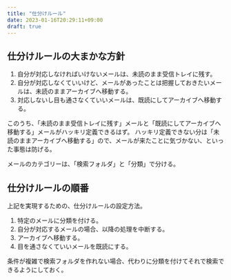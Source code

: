 ```yaml
---
title: "仕分けルール"
date: 2023-01-16T20:29:11+09:00
draft: true
---
```


## 仕分けルールの大まかな方針

1. 自分が対応しなければいけないメールは、未読のまま受信トレイに残す。
1. 自分が対応しなくていいけど、メールがあったことは把握しておきたいメールは、未読のままアーカイブへ移動する。
1. 対応しないし目も通さなくていいメールは、既読にしてアーカイブへ移動する。

このうち、「未読のまま受信トレイに残す」メールと「既読にしてアーカイブへ移動する」メールがハッキリ定義できるはず。
ハッキリ定義できない分は「未読のままアーカイブへ移動する」ので、メールが来たことに気づかない、といった事態は防げる。

メールのカテゴリーは、「検索フォルダ」と「分類」で分ける。


## 仕分けルールの順番
上記を実現するための、仕分けルールの設定方法。

1. 特定のメールに分類を付ける。
1. 自分が対応するメールの場合、以降の処理を中断する。
1. アーカイブへ移動する。
1. 目を通さなくていいメールを既読にする。

条件が複雑で検索フォルダを作れない場合、代わりに分類を付けてそれで検索できるようにしておく。
